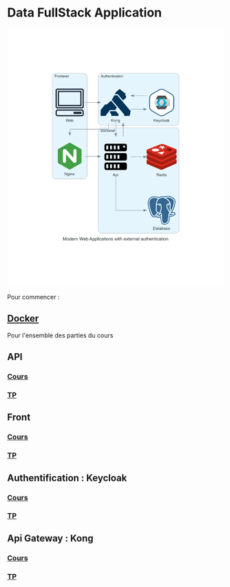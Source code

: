 # Data FullStack Application

![FullStack](docs/modern_web_app_with_auth.png)

Pour commencer :

## [Docker](DOCKER.md)

Pour l'ensemble des parties du cours

## API 
### [Cours](api/README.md)  
### [TP](api/tp/README.md)

## Front 
### [Cours](front/README.md)  
### [TP](front/tp/README.md)

## Authentification : Keycloak
### [Cours](authentication/README.md)  
### [TP](authentication/tp/README.md)

## Api Gateway : Kong
### [Cours](kong/README.md)
### [TP](kong/tp/README.md)